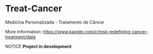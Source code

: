 # Treat-Cancer
Medicina Personalizada - Tratamento de Câncer

More Information:
https://www.kaggle.com/c/msk-redefining-cancer-treatment/data


NOTICE
**Project in development**


